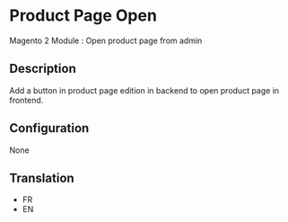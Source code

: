 # Product Page Open
Magento 2 Module : Open product page from admin

## Description
Add a button in product page edition in backend to open product page in frontend.  

## Configuration
None

## Translation
* FR
* EN